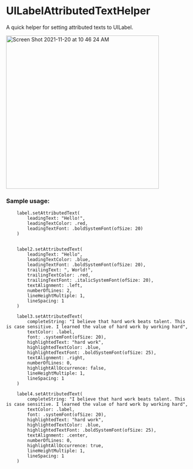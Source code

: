 # UILabelAttributedTextHelper
A quick helper for setting attributed texts to UILabel.

<img width="415" alt="Screen Shot 2021-11-20 at 10 46 24 AM" src="https://user-images.githubusercontent.com/12502679/142711954-f0220d89-87b8-4837-beb4-988cccda4926.png">

### Sample usage:

        label.setAttributedText(
            leadingText: "Hello!",
            leadingTextColor: .red,
            leadingTextFont: .boldSystemFont(ofSize: 20)
        )
        
        
        label2.setAttributedText(
            leadingText: "Hello",
            leadingTextColor: .blue,
            leadingTextFont: .boldSystemFont(ofSize: 20),
            trailingText: ", World!",
            trailingTextColor: .red,
            trailingTextFont: .italicSystemFont(ofSize: 20),
            textAlignment: .left,
            numberOfLines: 2,
            lineHeightMultiple: 1,
            lineSpacing: 1
        )
        
        label3.setAttributedText(
            completeString: "I believe that hard work beats talent. This is case sensitive. I learned the value of hard work by working hard",
            textColor: .label,
            font: .systemFont(ofSize: 20),
            highlightedText: "hard work",
            highlightedTextColor: .blue,
            highlightedTextFont: .boldSystemFont(ofSize: 25),
            textAlignment: .right,
            numberOfLines: 0,
            highlightAllOccurrence: false,
            lineHeightMultiple: 1,
            lineSpacing: 1
        )
        
        label4.setAttributedText(
            completeString: "I believe that hard work beats talent. This is case sensitive. I learned the value of hard work by working hard",
            textColor: .label,
            font: .systemFont(ofSize: 20),
            highlightedText: "hard work",
            highlightedTextColor: .blue,
            highlightedTextFont: .boldSystemFont(ofSize: 25),
            textAlignment: .center,
            numberOfLines: 0,
            highlightAllOccurrence: true,
            lineHeightMultiple: 1,
            lineSpacing: 1
        )
